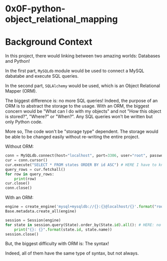 # 0x0F-python-object_relational_mapping
# Background Context
In this project, there would linking between two amazing worlds: Databases and Python!

In the first part, `MySQLdb` module would be used to connect a MySQL dabatabe
and execute SQL queries.

In the second part, `SQLAlchemy` would be used, which is an Object Relational Mapper (ORM).

The biggest difference is: no more SQL queries! Indeed, the purpose of an ORM is
to abstract the storage to the usage. With an ORM, the biggest concern would be
"What can I do with my objects" and not "How this object is stored?", "Where?" or
"When?". Any SQL queries won't be written but only Python code.

More so, The code won't be "storage type" dependent. The storage would be able to
be changed easily without re-writing the entire project.

Without ORM:

```python
conn = MySQLdb.connect(host="localhost", port=3306, user="root", passwd="root", db="my_db", charset="utf8")
cur = conn.cursor()
cur.execute("SELECT * FROM states ORDER BY id ASC") # HERE I have to know SQL to grab all states in my database
query_rows = cur.fetchall()
for row in query_rows:
    print(row)
cur.close()
conn.close()
```

With an ORM:

```python
engine = create_engine('mysql+mysqldb://{}:{}@localhost/{}'.format("root", "root", "my_db"), pool_pre_ping=True)
Base.metadata.create_all(engine)

session = Session(engine)
for state in session.query(State).order_by(State.id).all(): # HERE: no SQL query, only objects!
    print("{}: {}".format(state.id, state.name))
session.close()
```

But, the biggest difficulty with ORM is: The syntax!

Indeed, all of them have the same type of syntax, but not always.

